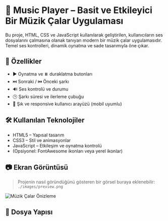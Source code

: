 # 🎵 Music Player – Basit ve Etkileyici Bir Müzik Çalar Uygulaması

Bu proje, HTML, CSS ve JavaScript kullanılarak geliştirilen, kullanıcıların ses dosyalarını çalmasına olanak tanıyan modern bir müzik çalar uygulamasıdır. Temel ses kontrolleri, dinamik oynatma ve sade tasarımıyla öne çıkar.

## 🌟 Özellikler

- ▶️ Oynatma ve ⏸️ duraklatma butonları
- ⏭️ Sonraki / ⏮️ Önceki şarkı
- 🔊 Ses kontrolü ve durumu
- 🕒 Şarkı süresi ve ilerleme çubuğu
- 🎨 Şık ve responsive kullanıcı arayüzü (mobil uyumlu)

## 🛠️ Kullanılan Teknolojiler

- HTML5 – Yapısal tasarım
- CSS3 – Stil ve animasyonlar
- JavaScript – Etkileşim ve oynatma kontrolü
- (Opsiyonel: FontAwesome ikonları veya yerel ikonlar)

## 📷 Ekran Görüntüsü

> Projenin nasıl göründüğünü gösteren bir görsel buraya eklenebilir:
> `./images/preview.png`

![Müzik Çalar Önizleme](./images/preview.png)

## 📁 Dosya Yapısı
